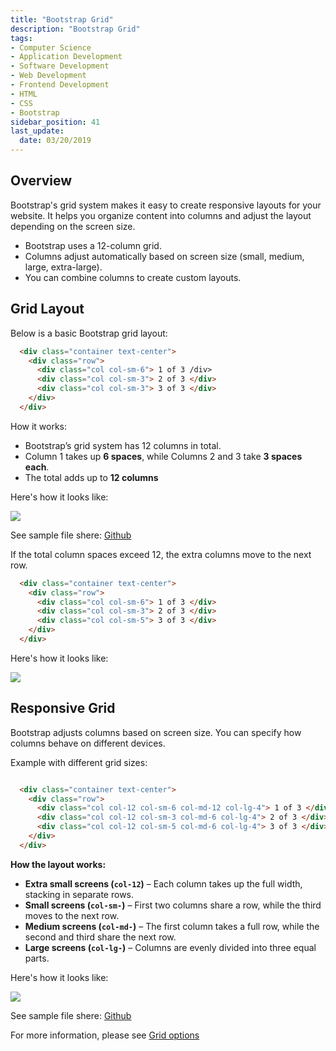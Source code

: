 ```yaml
---
title: "Bootstrap Grid"
description: "Bootstrap Grid"
tags: 
- Computer Science
- Application Development
- Software Development
- Web Development
- Frontend Development
- HTML
- CSS
- Bootstrap
sidebar_position: 41
last_update:
  date: 03/20/2019
---
```


## Overview

Bootstrap's grid system makes it easy to create responsive layouts for your website. It helps you organize content into columns and adjust the layout depending on the screen size.

- Bootstrap uses a 12-column grid.
- Columns adjust automatically based on screen size (small, medium, large, extra-large).
- You can combine columns to create custom layouts.

## Grid Layout  

Below is a basic Bootstrap grid layout:

```html
  <div class="container text-center">
    <div class="row">
      <div class="col col-sm-6"> 1 of 3 /div>
      <div class="col col-sm-3"> 2 of 3 </div>
      <div class="col col-sm-3"> 3 of 3 </div>
    </div>
  </div>
```  

How it works:  

- Bootstrap’s grid system has 12 columns in total.  
- Column 1 takes up **6 spaces**, while Columns 2 and 3 take **3 spaces each**.  
- The total adds up to **12 columns**

Here's how it looks like:

<div class="img-center"> 

![](/gif/docs/bootstrap-grid.gif)

</div>

See sample file shere: [Github](https://github.com/joseeden/joeden/blob/master/docs/021-Software-Engineering/009-Web-Development/000-Projects/011-Bootstrap-Grid/001-Simple-Grid)

If the total column spaces exceed 12, the extra columns move to the next row.

```html
  <div class="container text-center">
    <div class="row">
      <div class="col col-sm-6"> 1 of 3 </div>
      <div class="col col-sm-3"> 2 of 3 </div>
      <div class="col col-sm-5"> 3 of 3 </div>
    </div>
  </div>
```  

Here's how it looks like:

<div class="img-center"> 

![](/gif/docs/bootstrap-grid-2.gif)

</div>


## Responsive Grid

Bootstrap adjusts columns based on screen size. You can specify how columns behave on different devices.

Example with different grid sizes:

```html

  <div class="container text-center">
    <div class="row">
      <div class="col col-12 col-sm-6 col-md-12 col-lg-4"> 1 of 3 </div>
      <div class="col col-12 col-sm-3 col-md-6 col-lg-4"> 2 of 3 </div>
      <div class="col col-12 col-sm-5 col-md-6 col-lg-4"> 3 of 3 </div>
    </div>
  </div>
```

**How the layout works:**

- **Extra small screens (`col-12`)** – Each column takes up the full width, stacking in separate rows.  
- **Small screens (`col-sm-`)** – First two columns share a row, while the third moves to the next row.  
- **Medium screens (`col-md-`)** – The first column takes a full row, while the second and third share the next row.  
- **Large screens (`col-lg-`)** – Columns are evenly divided into three equal parts.  


Here's how it looks like: 

<div class="img-center"> 

![](/gif/docs/bootstrap-grid-3.gif)

</div>

See sample file shere: [Github](https://github.com/joseeden/joeden/blob/master/docs/021-Software-Engineering/009-Web-Development/000-Projects/011-Bootstrap-Grid/001-Simple-Grid)

For more information, please see [Grid options](https://getbootstrap.com/docs/5.3/layout/grid/#grid-options)